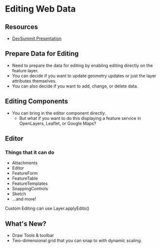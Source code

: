 # Editing Web Data

## Resources

- [DevSummit Presentation](https://github.com/banuelosj/DevSummit-presentation)

## Prepare Data for Editing

- Need to prepare the data for editing by enabling editing directly on the feature layer.
- You can decide if you want to update geometry updates or just the layer attributes themselves.
- You can also decide if you want to add, change, or delete data.

## Editing Components

- You can bring in the editor component directly.  
  - But what if you want to do this displaying a feature service in OpenLayers, Leaflet, or Google Maps?

## Editor

### Things that it can do

- Attachments
- Editor
- FeatureForm
- FeatureTable
- FeatureTemplates
- SnappingControls
- Sketch
- …and more!

Custom Editing can use Layer.applyEdits()

## What's New?

- Draw Tools & toolbar
- Two-dimensional grid that you can snap to with dynamic scaling.
